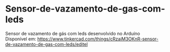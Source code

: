 ﻿# Sensor-de-vazamento-de-gas-com-leds
Sensor de vazamento de gás com leds desenvolvido no Arduíno<br>
Disponível em: https://www.tinkercad.com/things/cRzaiM3OKnR-sensor-de-vazamento-de-gas-com-leds/editel<br>
